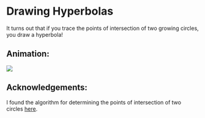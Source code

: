 # Drawing Hyperbolas
It turns out that if you trace the points of intersection of two growing circles, you draw a hyperbola!

## Animation:
![](https://media.giphy.com/media/jGKLNfNd2e4S2dZtr5/giphy.gif)


## Acknowledgements:
I found the algorithm for determining the points of intersection of two circles [here](https://stackoverflow.com/questions/3349125/circle-circle-intersection-points).
